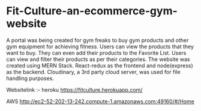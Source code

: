 # Fit-Culture-an-ecommerce-gym-website
A portal was being created for gym freaks to buy gym products and other gym equipment for achieving fitness. Users can view the products that they want to buy. They can even add their products to the Favorite List. Users can view and filter their products as per their categories. The website was created using MERN Stack. React-redux as the frontend and node(express) as the backend. Cloudinary, a 3rd party cloud server, was used for file handling purposes.

Websitelink :- 
heroku
https://fitculture.herokuapp.com/




AWS
http://ec2-52-202-13-242.compute-1.amazonaws.com:49160/#/Home
